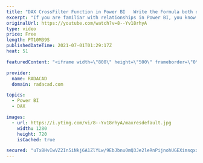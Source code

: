 ```yaml
---
title: "DAX CrossFilter Function in Power BI   Write the Formula both directional but keep the relationship"
excerpt: "If you are familiar with relationships in Power BI, you know that there are scenarios that you may need to change the direction of the relationship to a both-directional. A both-directional relationship comes at a cost, which is mainly the performance and ambiguity of the model. There is a way to write"
originalUrl: https://youtube.com/watch?v=8--Yv18rhyA
type: video
price: Free
length: PT10M39S
publishedDateTime: 2021-07-01T01:29:17Z
heat: 51

featuredContent: "<iframe width=\"800\" height=\"500\" frameborder=\"0\" src=\"https://www.youtube.com/embed/8--Yv18rhyA\" allow=\"accelerometer; autoplay; encrypted-media; gyroscope; picture-in-picture\" allowfullscreen></iframe>"

provider:
  name: RADACAD
  domain: radacad.com

topics:
  - Power BI
  - DAX

images:
  - url: https://i.ytimg.com/vi/8--Yv18rhyA/maxresdefault.jpg
    width: 1280
    height: 720
    isCached: true

secured: "uTxBHvIwVZ2In5iNkj6A1ZlYLw/9EbJbnu0mQ3Je2leRnPijnohUGEXimsqxxwHa2sDEeAw+jrETRQxbxxNF+vCdSi0ssA5PSqyRH0lxwUq+Qq0oBRE8Jv1+rtc/bYDkLZ8f7xG4ojbKUEZezvHgDKSAenb2D3oWSd/AJFALlgeC75OJkaKHJnq1ogbOCdeunrsbjzg0ymSUmFLU57pzH48S7eGLupqvZqd4RRa1sUeJ14ytHA8AQ5Vypjo0emWTYtW3aLQtVRCpUEb2l1BWZBzq4h3ImtTgzJswb6Z+9Ea7R2x33m5VCqaTXUDoCgdQlb5bPui72pXPZhzStkXZVMLYiRbwshHL8+rKyWZohRWF+EYV/HtBSpmkX0tdfFOLgWthvmQpP+l1NJkUstdSctSXdjUnX9fZtr7iJ6gNOFg=;nN8gPzbF1ub1m2yX2EbZvw=="
---
```



